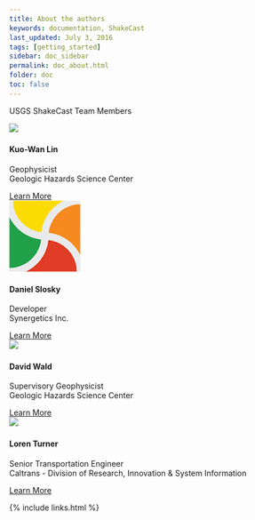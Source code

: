 ```yaml
---
title: About the authors
keywords: documentation, ShakeCast
last_updated: July 3, 2016
tags: [getting_started]
sidebar: doc_sidebar
permalink: doc_about.html
folder: doc
toc: false
---
```


<div class="row">
         <div class="col-md-12">
             <p class="h3 page-header">USGS ShakeCast Team Members</p>
         </div>
         <div class="col-md-3 col-sm-6">
             <div class="panel panel-default text-center">
                 <div class="panel-heading">
                     <span class="">
                           <img src="https://avatars1.githubusercontent.com/u/4512662?v=3&s=128" class="img-circle">
                     </span>
                 </div>
                 <div class="panel-body">
                     <h4>Kuo-Wan Lin</h4>
                     <p>Geophysicist<br>Geologic Hazards Science Center</p>
                     <a href="https://github.com/klin-usgs/" class="btn btn-primary">Learn More</a>
                 </div>
             </div>
         </div>
         <div class="col-md-3 col-sm-6">
             <div class="panel panel-default text-center">
                 <div class="panel-heading">
                     <span class="">
                           <img src="images/sc_logo.png" class="img-circle">
                     </span>
                 </div>
                 <div class="panel-body">
                     <h4>Daniel Slosky</h4>
                     <p>Developer<br>Synergetics Inc.</p>
                     <a href="https://github.com/dslosky" class="btn btn-primary">Learn More</a>
                 </div>
             </div>
         </div>
         <div class="col-md-3 col-sm-6">
             <div class="panel panel-default text-center">
                 <div class="panel-heading">
                     <span class="">
                           <img src="https://avatars2.githubusercontent.com/u/15760853?v=3&s=128" class="img-circle">
                     </span>
                 </div>
                 <div class="panel-body">
                     <h4>David Wald</h4>
                     <p>Supervisory Geophysicist<br>Geologic Hazards Science Center</p>
                     <a href="https://profile.usgs.gov/wald" class="btn btn-primary">Learn More</a>
                 </div>
             </div>
         </div>
         <div class="col-md-3 col-sm-6">
             <div class="panel panel-default text-center">
                 <div class="panel-heading">
                     <span class="">
                           <img src="https://avatars1.githubusercontent.com/u/20545262?v=3&s=128" class="img-circle">
                     </span>
                 </div>
                 <div class="panel-body">
                     <h4>Loren Turner</h4>
                     <p>Senior Transportation Engineer<br>Caltrans - Division of Research,  Innovation & System Information</p>
                     <a href="https://github.com/LTurner-CT" class="btn btn-primary">Learn More</a>
                 </div>
             </div>
         </div>
 </div>



{% include links.html %}
